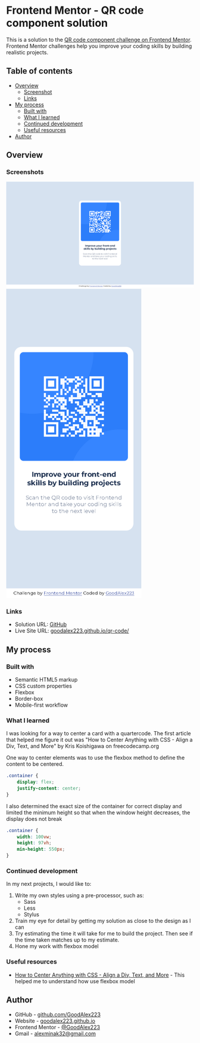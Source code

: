 # Frontend Mentor - QR code component solution

This is a solution to the [QR code component challenge on Frontend Mentor](https://www.frontendmentor.io/challenges/qr-code-component-iux_sIO_H). Frontend Mentor challenges help you improve your coding skills by building realistic projects. 

## Table of contents
- [Overview](#overview)
  - [Screenshot](#screenshot)
  - [Links](#links)
- [My process](#my-process)
  - [Built with](#built-with)
  - [What I learned](#what-i-learned)
  - [Continued development](#continued-development)
  - [Useful resources](#useful-resources)
- [Author](#author)

## Overview

### Screenshots
![Desktop solution](screenshots/desktop_result.png)
![Mobile solution](screenshots/mobile_result.png)

### Links
- Solution URL: [GitHub](https://github.com/GoodAlex223/goodalex223.github.io/tree/main/qr-code)
- Live Site URL: [goodalex223.github.io/qr-code/](https://goodalex223.github.io/qr-code/index.html)

## My process

### Built with
- Semantic HTML5 markup
- CSS custom properties
- Flexbox
- Border-box
- Mobile-first workflow

### What I learned
I was looking for a way to center a card with a quartercode. The first article that helped me figure it out was "How to Center Anything with CSS - Align a Div, Text, and More" by Kris Koishigawa on freecodecamp.org

One way to center elements was to use the flexbox method to define the content to be centered.
```css
.container {
    display: flex;
    justify-content: center;
}
```

I also determined the exact size of the container for correct display and limited the minimum height so that when the window height decreases, the display does not break
```css
.container {
    width: 100vw;
    height: 97vh;
    min-height: 550px;
}
```

### Continued development
In my next projects, I would like to:
1. Write my own styles using a pre-processor, such as:
   * Sass
   * Less
   * Stylus
2. Train my eye for detail by getting my solution as close to the design as I can
3. Try estimating the time it will take for me to build the project. Then see if the time taken matches up to my estimate.
4. Hone my work with flexbox model

### Useful resources
- [How to Center Anything with CSS - Align a Div, Text, and More](https://www.freecodecamp.org/news/how-to-center-anything-with-css-align-a-div-text-and-more/) - This helped me to understand how use flexbox model

## Author
- GitHub - [github.com/GoodAlex223](https://github.com/GoodAlex223)
- Website - [goodalex223.github.io](https://goodalex223.github.io/)
- Frontend Mentor - [@GoodAlex223](https://www.frontendmentor.io/profile/yourusername)
- Gmail - [alexminak32@gmail.com](mailto:alexminak32@gmail.com)
